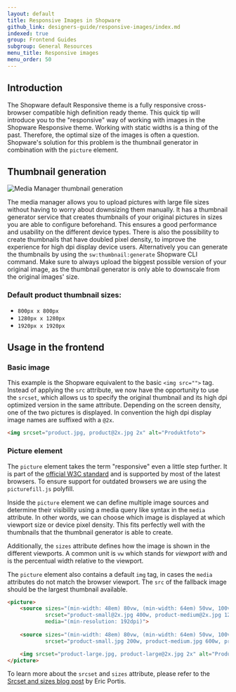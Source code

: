 ```yaml
---
layout: default
title: Responsive Images in Shopware
github_link: designers-guide/responsive-images/index.md
indexed: true
group: Frontend Guides
subgroup: General Resources
menu_title: Responsive images
menu_order: 50
---
```


<div class="toc-list"></div>

## Introduction

The Shopware default Responsive theme is a fully responsive cross-browser compatible high definition ready theme. This quick tip will introduce you to the "responsive" way of working with images in the Shopware Responsive theme. Working with static widths is a thing of the past. Therefore, the optimal size of the images is often a question. Shopware's solution for this problem is the thumbnail generator in combination with the `picture` element.

## Thumbnail generation

![Media Manager thumbnail generation](media-manager.png)

The media manager allows you to upload pictures with large file sizes without having to worry about downsizing them manually. It has a thumbnail generator service that creates thumbnails of your original pictures in sizes you are able to configure beforehand. This ensures a good performance and usability on the different device types. There is also the possibility to create thumbnails that have doubled pixel density, to improve the experience for high dpi display device users. Alternatively you can generate the thumbnails by using the `sw:thumbnail:generate` Shopware CLI command. Make sure to always upload the biggest possible version of your original image, as the thumbnail generator is only able to downscale from the original images' size.

### Default product thumbnail sizes:

+ `800px x 800px`
+ `1280px x 1280px`
+ `1920px x 1920px`

## Usage in the frontend

### Basic image

This example is the Shopware equivalent to the basic `<img src="">` tag. Instead of applying the `src` attribute, we now have the opportunity to use the `srcset`, which allows us to specify the original thumbnail and its high dpi optimized version in the same attribute. Depending on the screen density, one of the two pictures is displayed. In convention the high dpi display image names are suffixed with a `@2x`.

```html
<img srcset="product.jpg, product@2x.jpg 2x" alt="Produktfoto">
```

### Picture element

The `picture` element takes the term "responsive" even a little step further. It is part of the [official W3C standard](http://www.w3.org/html/wg/drafts/html/master/semantics.html#the-picture-element "W3C picture element specifications") and is supported by most of the latest browsers. To ensure support for outdated browsers we are using the `picturefill.js` polyfill. 

Inside the `picture` element we can define multiple image sources and determine their visibility using a media query like syntax in the `media` attribute. In other words, we can choose which image is displayed at which viewport size or device pixel density. This fits perfectly well with the thumbnails that the thumbnail generator is able to create.

Additionally, the `sizes` attribute defines how the image is shown in the different viewports. A common unit is `vw` which stands for *viewport with* and is the percentual width relative to the viewport.

The `picture` element also contains a default `img` tag, in cases the `media` attributes do not match the browser viewport. The `src` of the fallback image should be the largest thumbnail available.

```html
<picture>
    <source sizes="(min-width: 48em) 80vw, (min-width: 64em) 50vw, 100vw"
    		srcset="product-small@2x.jpg 400w, product-medium@2x.jpg 1200w, product-large@2x.jpg 2560w" 
    		media="(min-resolution: 192dpi)">
  
    <source sizes="(min-width: 48em) 80vw, (min-width: 64em) 50vw, 100vw"
    		srcset="product-small.jpg 200w, product-medium.jpg 600w, product-medium@2px.jpg 1280w">

    <img srcset="product-large.jpg, product-large@2x.jpg 2x" alt="Product picture">
</picture>
```

To learn more about the `srcset` and `sizes` attribute, please refer to the [Srcset and sizes blog post](https://ericportis.com/posts/2014/srcset-sizes/) by Eric Portis.